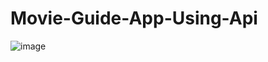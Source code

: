 # Movie-Guide-App-Using-Api


![image](https://github.com/Arthur071/Movie-Guide-App-Using-Api/assets/117112407/dfc763dd-ae13-4f2c-a1f8-80e70a2043ed)
